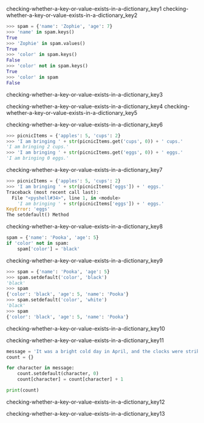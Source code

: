 checking-whether-a-key-or-value-exists-in-a-dictionary_key1
checking-whether-a-key-or-value-exists-in-a-dictionary_key2


```python
>>> spam = {'name': 'Zophie', 'age': 7}
>>> 'name' in spam.keys()
True
>>> 'Zophie' in spam.values()
True
>>> 'color' in spam.keys()
False
>>> 'color' not in spam.keys()
True
>>> 'color' in spam
False
```
checking-whether-a-key-or-value-exists-in-a-dictionary_key3


checking-whether-a-key-or-value-exists-in-a-dictionary_key4
checking-whether-a-key-or-value-exists-in-a-dictionary_key5


checking-whether-a-key-or-value-exists-in-a-dictionary_key6


```python
>>> picnicItems = {'apples': 5, 'cups': 2}
>>> 'I am bringing ' + str(picnicItems.get('cups', 0)) + ' cups.'
'I am bringing 2 cups.'
>>> 'I am bringing ' + str(picnicItems.get('eggs', 0)) + ' eggs.'
'I am bringing 0 eggs.'
```
checking-whether-a-key-or-value-exists-in-a-dictionary_key7


```python
>>> picnicItems = {'apples': 5, 'cups': 2}
>>> 'I am bringing ' + str(picnicItems['eggs']) + ' eggs.'
Traceback (most recent call last):
  File "<pyshell#34>", line 1, in <module>
    'I am bringing ' + str(picnicItems['eggs']) + ' eggs.'
KeyError: 'eggs'
The setdefault() Method
```
checking-whether-a-key-or-value-exists-in-a-dictionary_key8


```python
spam = {'name': 'Pooka', 'age': 5}
if 'color' not in spam:
    spam['color'] = 'black'
```
checking-whether-a-key-or-value-exists-in-a-dictionary_key9


```python
>>> spam = {'name': 'Pooka', 'age': 5}
>>> spam.setdefault('color', 'black')
'black'
>>> spam
{'color': 'black', 'age': 5, 'name': 'Pooka'}
>>> spam.setdefault('color', 'white')
'black'
>>> spam
{'color': 'black', 'age': 5, 'name': 'Pooka'}
```
checking-whether-a-key-or-value-exists-in-a-dictionary_key10


checking-whether-a-key-or-value-exists-in-a-dictionary_key11


```python
message = 'It was a bright cold day in April, and the clocks were striking thirteen.'
count = {}

for character in message:
    count.setdefault(character, 0)
    count[character] = count[character] + 1

print(count)
```
checking-whether-a-key-or-value-exists-in-a-dictionary_key12



checking-whether-a-key-or-value-exists-in-a-dictionary_key13

